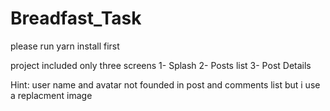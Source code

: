 # Breadfast_Task

please run yarn install first

project included only three screens
1- Splash
2- Posts list
3- Post Details

Hint:
user name and avatar not founded in post and comments list but i use a replacment image



